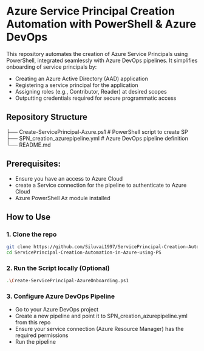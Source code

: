 # Azure Service Principal Creation Automation with PowerShell & Azure DevOps
This repository automates the creation of Azure Service Principals using PowerShell, integrated seamlessly with Azure DevOps pipelines. It simplifies onboarding of service principals by:
- Creating an Azure Active Directory (AAD) application
- Registering a service principal for the application
- Assigning roles (e.g., Contributor, Reader) at desired scopes
- Outputting credentials required for secure programmatic access

## Repository Structure
 ├── Create-ServicePrincipal-Azure.ps1 # PowerShell script to create SP ├── SPN_creation_azurepipeline.yml # Azure DevOps pipeline definition └── README.md

## Prerequisites:
- Ensure you have an access to Azure Cloud
- create a Service connection for the pipeline to authenticate to Azure Cloud
- Azure PowerShell Az module installed

## How to Use
### 1. Clone the repo
```bash
git clone https://github.com/Siluvai1997/ServicePrincipal-Creation-Automation-in-Azure-using-PS.git
cd ServicePrincipal-Creation-Automation-in-Azure-using-PS
```
### 2. Run the Script locally (Optional)
```bash
.\Create-ServicePrincipal-AzureOnboarding.ps1
```
### 3. Configure Azure DevOps Pipeline
- Go to your Azure DevOps project
- Create a new pipeline and point it to SPN_creation_azurepipeline.yml from this repo
- Ensure your service connection (Azure Resource Manager) has the required permissions
- Run the pipeline

